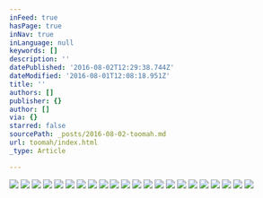 ```yaml
---
inFeed: true
hasPage: true
inNav: true
inLanguage: null
keywords: []
description: ''
datePublished: '2016-08-02T12:29:38.744Z'
dateModified: '2016-08-01T12:08:18.951Z'
title: ''
authors: []
publisher: {}
author: []
via: {}
starred: false
sourcePath: _posts/2016-08-02-toomah.md
url: toomah/index.html
_type: Article

---
```

![](https://the-grid-user-content.s3-us-west-2.amazonaws.com/d0641f7c-1f5b-4c94-aca2-ee3172a90960.jpg)
![](https://the-grid-user-content.s3-us-west-2.amazonaws.com/36aee162-f218-48c6-a269-8f1efa4779d4.jpg)
![](https://the-grid-user-content.s3-us-west-2.amazonaws.com/4a2ad9fd-2355-482a-b53a-4bbdf3c1e80c.jpg)
![](https://the-grid-user-content.s3-us-west-2.amazonaws.com/752d03b0-1959-4f17-9b4c-f988735b6f40.jpg)
![](https://the-grid-user-content.s3-us-west-2.amazonaws.com/2524f160-d3a8-4fff-b33f-4eec00221756.jpg)
![](https://the-grid-user-content.s3-us-west-2.amazonaws.com/55c36907-7985-4fc6-b7f4-f89ca6d427da.jpg)
![](https://the-grid-user-content.s3-us-west-2.amazonaws.com/bb1b8a91-8ff4-45b3-9522-3b78a33176a6.jpg)
![](https://the-grid-user-content.s3-us-west-2.amazonaws.com/e879b101-9de2-4750-baf1-9e025313ea96.jpg)
![](https://the-grid-user-content.s3-us-west-2.amazonaws.com/6045aad1-e417-4562-8de1-548a59b4142e.jpg)
![](https://the-grid-user-content.s3-us-west-2.amazonaws.com/6e448b45-72f4-4529-938c-837802504d1d.jpg)
![](https://the-grid-user-content.s3-us-west-2.amazonaws.com/1f0a2ad3-af03-4edb-9597-9006400c60db.jpg)
![](https://the-grid-user-content.s3-us-west-2.amazonaws.com/160c7b30-da95-41ad-9ae6-d628a8963dab.jpg)
![](https://the-grid-user-content.s3-us-west-2.amazonaws.com/c749286a-c185-46cf-872a-fa9c2d24ba22.jpg)
![](https://the-grid-user-content.s3-us-west-2.amazonaws.com/1b71ef6e-17db-46b9-9383-e01f2bf503ec.jpg)
![](https://the-grid-user-content.s3-us-west-2.amazonaws.com/4095f767-3708-4a9b-8f1e-2a93b4671a9b.jpg)
![](https://the-grid-user-content.s3-us-west-2.amazonaws.com/0a0ae28c-32e9-4b6a-81fc-b8faaffa4953.jpg)
![](https://the-grid-user-content.s3-us-west-2.amazonaws.com/83354549-6d17-4425-9d61-38ddaea2bbec.jpg)
![](https://the-grid-user-content.s3-us-west-2.amazonaws.com/f0a0ce77-4565-4e79-aa9c-5410600e5a9e.jpg)
![](https://the-grid-user-content.s3-us-west-2.amazonaws.com/ee75e324-e228-4650-81a5-7d3ebb1b3b5c.jpg)
![](https://the-grid-user-content.s3-us-west-2.amazonaws.com/c0398c19-46ec-4fb1-80b8-86f09a33e6df.jpg)
![](https://the-grid-user-content.s3-us-west-2.amazonaws.com/f6e1bacf-51d7-4cc2-acde-2d17277ada1b.jpg)
![](https://the-grid-user-content.s3-us-west-2.amazonaws.com/3a3d1fba-8eed-4153-a9d3-f5a6762d454f.jpg)